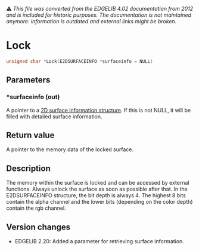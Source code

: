 :warning: _This file was converted from the EDGELIB 4.02 documentation from 2012 and is included for historic purposes. The documentation is not maintained anymore: information is outdated and external links might be broken._

# Lock


```c++
unsigned char *Lock(E2DSURFACEINFO *surfaceinfo = NULL)
```

## Parameters
### *surfaceinfo (out)
A pointer to a [2D surface information structure](classedisplay_structures.md). If this is not NULL, it will be filled with detailed surface information.

## Return value
A pointer to the memory data of the locked surface.

## Description
The memory within the surface is locked and can be accessed by external functions. Always unlock the surface as soon as possible after that. In the E2DSURFACEINFO structure, the bit depth is always 4. The highest 8 bits contain the alpha channel and the lower bits (depending on the color depth) contain the rgb channel.

## Version changes
- EDGELIB 2.20: Added a parameter for retrieving surface information.

